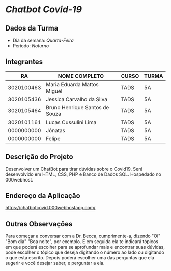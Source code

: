 # *Chatbot Covid-19*


## Dados da Turma
* Dia da semana: *Quarta-Feira*
* Período: *Noturno*


## Integrantes
| RA   | NOME COMPLETO | CURSO | TURMA |
|------|---------------|-------|-------|
| 3020100463 | Maria Eduarda Mattos Miguel | TADS  | 5A    |
| 3020105436 | Jessica Carvalho da Silva | TADS  | 5A    |
| 3020105464 | Bruno Henrique Santos de Souza | TADS  | 5A |
| 3020101161 | Lucas Cussulini Lima  | TADS  | 5A   
| 0000000000 | Jônatas | TADS  | 5A  |
| 0000000000 | Felipe  | TADS  | 5A  |

## Descrição do Projeto
Desenvolver um ChatBot para tirar dúvidas sobre o Covid19. Será desenvolvido em HTML, CSS, PHP e Banco de Dados SQL. Hospedado no 000webhost.


## Endereço da Aplicação
https://chatbotcovid.000webhostapp.com/


## Outras Observações
Para começar a conversar com a Dr. Becca, cumprimente-a, dizendo "Oi" "Bom dia" "Boa noite", por exemplo. E em seguida ela te indicará tópicos em que poderá escolher para se aprofundar mais e encontrar suas dúvidas, pode escolher o tópico que deseja digitando o número ao lado ou digitando o que está escrito. Depois poderá escolher uma das perguntas que ela sugerir e você desejar saber, e perguntar a ela.

